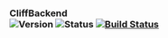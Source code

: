 ### CliffBackend<br/>![Version](https://img.shields.io/badge/version-1.0.0-green.svg) ![Status](https://img.shields.io/badge/status-alpha-orange.svg)  [![Build Status](https://travis-ci.com/zgoethel12/CliffBackend.svg?branch=master)](https://travis-ci.com/zgoethel12/CliffBackend)

